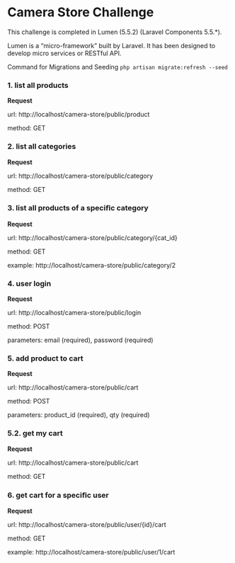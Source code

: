 # Camera Store Challenge

This challenge is completed in Lumen (5.5.2) (Laravel Components 5.5.*).

Lumen is a “micro-framework” built by Laravel. It has been designed to develop micro services or RESTful API.

Command for Migrations and Seeding
``php artisan migrate:refresh --seed``

### 1. list all products

**Request**

url: http://localhost/camera-store/public/product

method: GET

### 2. list all categories 

**Request**

url: http://localhost/camera-store/public/category

method: GET

### 3. list all products of a speciﬁc category 

**Request**

url: http://localhost/camera-store/public/category/{cat_id}

method: GET

example: http://localhost/camera-store/public/category/2

### 4. user login

**Request**

url: http://localhost/camera-store/public/login

method: POST

parameters: email (required), password (required)

### 5. add product to cart

**Request**

url: http://localhost/camera-store/public/cart

method: POST

parameters: product_id (required), qty (required)

### 5.2. get my cart

**Request**

url: http://localhost/camera-store/public/cart

method: GET

### 6. get cart for a speciﬁc user 

**Request**

url: http://localhost/camera-store/public/user/{id}/cart

method: GET

example: http://localhost/camera-store/public/user/1/cart
